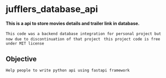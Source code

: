 # jufflers_database_api
#### This is a api to store movies details and trailer link in database.
`This code was a backend database integration for personal project but now due to discontinuation of that project `
`this project code is free under MIT license`
## Objective
`Help people to write python api using fastapi framework`
